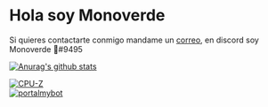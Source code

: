 # Hola soy Monoverde
Si quieres contactarte conmigo mandame un [correo](mailto:minecraftersov@gmail.com), en discord soy Monoverde 🎄#9495


[![Anurag's github stats](https://github-readme-stats.vercel.app/api?username=Monoverde888&show_icons=true&count_private=true&theme=radical)](https://github.com/anuraghazra/github-readme-stats)  

[![CPU-Z](https://valid.x86.fr/cache/banner/ifug1s-6.png)](https://valid.x86.fr/ifug1s)   
[![portalmybot](https://portalmybot.com/assets/img/logo/portal-logo.png)](https://mybo.me/monoverde)
